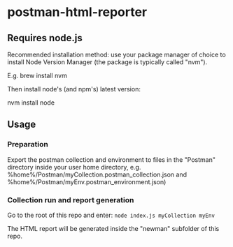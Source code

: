 # postman-html-reporter

## Requires node.js

Recommended installation method: use your package manager of choice to install Node Version Manager (the package is typically called "nvm").

E.g. brew install nvm

Then install node's (and npm's) latest version:

nvm install node

## Usage

### Preparation

Export the postman collection and environment to files in the "Postman" directory inside your user home directory, e.g. %home%/Postman/myCollection.postman_collection.json and %home%/Postman/myEnv.postman_environment.json)

### Collection run and report generation

Go to the root of this repo and enter:
`node index.js myCollection myEnv`

The HTML report will be generated inside the "newman" subfolder of this repo.
